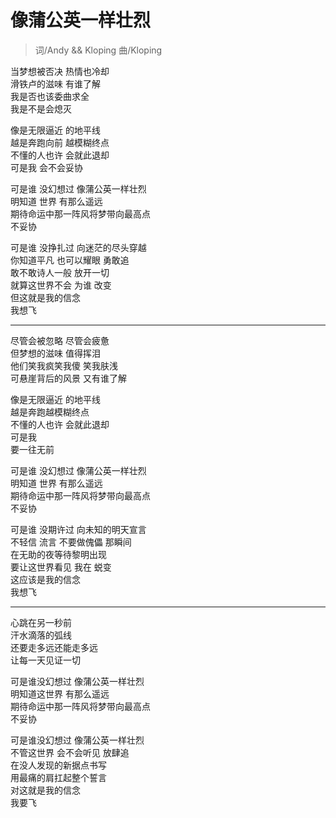 # 像蒲公英一样壮烈

>词/Andy && Kloping
曲/Kloping

当梦想被否决 热情也冷却  
滑铁卢的滋味 有谁了解  
我是否也该委曲求全  
我是不是会熄灭  

像是无限逼近 的地平线  
越是奔跑向前 越模糊终点  
不懂的人也许 会就此退却  
可是我  会不会妥协    


可是谁 没幻想过 像蒲公英一样壮烈  
明知道 世界 有那么遥远  
期待命运中那一阵风将梦带向最高点  
不妥协  

可是谁 没挣扎过 向迷茫的尽头穿越  
你知道平凡 也可以耀眼 勇敢追  
敢不敢诗人一般 放开一切  
就算这世界不会 为谁 改变  
但这就是我的信念  
我想飞   



----------------------------------------

尽管会被忽略 尽管会疲惫  
但梦想的滋味 值得挥泪  
他们笑我疯笑我傻 笑我肤浅  
可悬崖背后的风景 又有谁了解  

像是无限逼近 的地平线      
越是奔跑越模糊终点  
不懂的人也许 会就此退却  
可是我  
要一往无前


可是谁 没幻想过 像蒲公英一样壮烈  
明知道 世界 有那么遥远  
期待命运中那一阵风将梦带向最高点  
不妥协

可是谁 没期许过 向未知的明天宣言  
不轻信 流言 不要做傀儡 那瞬间  
在无助的夜等待黎明出现  
要让这世界看见 我在 蜕变  
这应该是我的信念  
我想飞



-------------------------------------

心跳在另一秒前  
汗水滴落的弧线  
还要走多远还能走多远  
让每一天见证一切


可是谁没幻想过 像蒲公英一样壮烈  
明知道这世界 有那么遥远  
期待命运中那一阵风将梦带向最高点  
不妥协

可是谁没幻想过 像蒲公英一样壮烈  
不管这世界 会不会听见 放肆追  
在没人发现的新据点书写  
用最痛的肩扛起整个誓言  
对这就是我的信念  
我要飞
